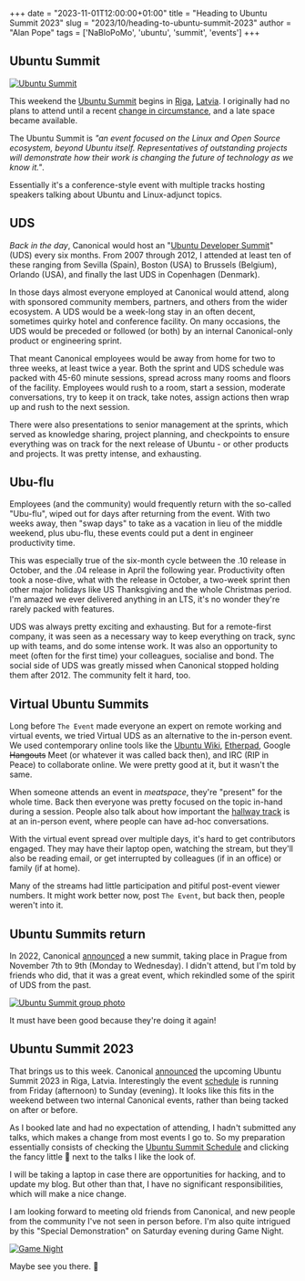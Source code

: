 +++
date = "2023-11-01T12:00:00+01:00"
title = "Heading to Ubuntu Summit 2023"
slug = "2023/10/heading-to-ubuntu-summit-2023"
author = "Alan Pope"
tags = ['NaBloPoMo', 'ubuntu', 'summit', 'events']
+++

## Ubuntu Summit

[![Ubuntu Summit](/blog/images/2023-11-01/header.png)](https://events.canonical.com/event/31/)

This weekend the [Ubuntu Summit](https://events.canonical.com/event/31/) begins in [Riga](https://en.wikipedia.org/wiki/Riga), [Latvia](https://en.wikipedia.org/wiki/Latvia). I originally had no plans to attend until a recent [change in circumstance](https://www.linkedin.com/posts/alan-pope-uk_today-is-my-last-day-at-the-ever-awesome-activity-7123284623899414529-lLuq), and a late space became available.

The Ubuntu Summit is *"an event focused on the Linux and Open Source ecosystem, beyond Ubuntu itself. Representatives of outstanding projects will demonstrate how their work is changing the future of technology as we know it."*. 

Essentially it's a conference-style event with multiple tracks hosting speakers talking about Ubuntu and Linux-adjunct topics. 

## UDS

*Back in the day*, Canonical would host an "[Ubuntu Developer Summit](https://wiki.ubuntu.com/DeveloperSummit)" (UDS) every six months. From 2007 through 2012, I attended at least ten of these ranging from Sevilla (Spain), Boston (USA) to Brussels (Belgium), Orlando (USA), and finally the last UDS in Copenhagen (Denmark). 

In those days almost everyone employed at Canonical would attend, along with sponsored community members, partners, and others from the wider ecosystem. A UDS would be a week-long stay in an often decent, sometimes quirky hotel and conference facility. On many occasions, the UDS would be preceded or followed (or both) by an internal Canonical-only product or engineering sprint. 

That meant Canonical employees would be away from home for two to three weeks, at least twice a year. Both the sprint and UDS schedule was packed with 45-60 minute sessions, spread across many rooms and floors of the facility. Employees would rush to a room, start a session, moderate conversations, try to keep it on track, take notes, assign actions then wrap up and rush to the next session. 

There were also presentations to senior management at the sprints, which served as knowledge sharing, project planning, and checkpoints to ensure everything was on track for the next release of Ubuntu - or other products and projects. It was pretty intense, and exhausting.

## Ubu-flu

Employees (and the community) would frequently return with the so-called "Ubu-flu", wiped out for days after returning from the event. With two weeks away, then "swap days" to take as a vacation in lieu of the middle weekend, plus ubu-flu, these events could put a dent in engineer productivity time.

This was especially true of the six-month cycle between the .10 release in October, and the .04 release in April the following year. Productivity often took a nose-dive, what with the release in October, a two-week sprint then other major holidays like US Thanksgiving and the whole Christmas period. I'm amazed we ever delivered anything in an LTS, it's no wonder they're rarely packed with features.

UDS was always pretty exciting and exhausting. But for a remote-first company, it was seen as a necessary way to keep everything on track, sync up with teams, and do some intense work. It was also an opportunity to meet (often for the first time) your colleagues, socialise and bond. The social side of UDS was greatly missed when Canonical stopped holding them after 2012. The community felt it hard, too.

## Virtual Ubuntu Summits

Long before `The Event` made everyone an expert on remote working and virtual events, we tried Virtual UDS as an alternative to the in-person event. We used contemporary online tools like the [Ubuntu Wiki](https://wiki.ubuntu.com), [Etherpad](https://etherpad.org/), Google ~~Hangouts~~ Meet (or whatever it was called back then), and IRC (RIP in Peace) to collaborate online. We were pretty good at it, but it wasn't the same. 

When someone attends an event in *meatspace*, they're "present" for the whole time. Back then everyone was pretty focused on the topic in-hand during a session. People also talk about how important the [hallway track](https://en.wiktionary.org/wiki/hallway_track) is at an in-person event, where people can have ad-hoc conversations.

With the virtual event spread over multiple days, it's hard to get contributors engaged. They may have their laptop open, watching the stream, but they'll also be reading email, or get interrupted by colleagues (if in an office) or family (if at home). 

Many of the streams had little participation and pitiful post-event viewer numbers. It might work better now, post `The Event`, but back then, people weren't into it.

## Ubuntu Summits return

In 2022, Canonical [announced](https://ubuntu.com/blog/uds-is-now-ubuntu-summit) a new summit, taking place in Prague from November 7th to 9th (Monday to Wednesday). I didn't attend, but I'm told by friends who did, that it was a great event, which rekindled some of the spirit of UDS from the past.

[![Ubuntu Summit group photo](/blog/images/2023-11-01/summit2022_crowd.jpg)](https://ubuntu.com/blog/ubuntu-summit-2022-reflections)

It must have been good because they're doing it again!

## Ubuntu Summit 2023

That brings us to this week. Canonical [announced](https://ubuntu.com/blog/ubuntu-summit-2023) the upcoming Ubuntu Summit 2023 in Riga, Latvia. Interestingly the event [schedule](https://events.canonical.com/event/31/ngtimetable/) is running from Friday (afternoon) to Sunday (evening). It looks like this fits in the weekend between two internal Canonical events, rather than being tacked on after or before. 

As I booked late and had no expectation of attending, I hadn't submitted any talks, which makes a change from most events I go to. So my preparation essentially consists of checking the [Ubuntu Summit Schedule](https://events.canonical.com/event/31/ngtimetable/) and clicking the fancy little 🌟 next to the talks I like the look of. 

I will be taking a laptop in case there are opportunities for hacking, and to update my blog. But other than that, I have no significant responsibilities, which will make a nice change. 

I am looking forward to meeting old friends from Canonical, and new people from the community I've not seen in person before. I'm also quite intrigued by this "Special Demonstration" on Saturday evening during Game Night.

[![Game Night](/blog/images/2023-11-01/gamenight.png)](https://ubuntu.com/blog/ubuntu-summit-2022-reflections)

Maybe see you there. 🛫